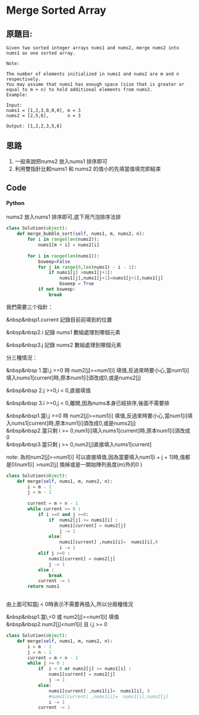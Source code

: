 # Merge Sorted Array


## 原題目:
```
Given two sorted integer arrays nums1 and nums2, merge nums2 into nums1 as one sorted array.

Note:

The number of elements initialized in nums1 and nums2 are m and n respectively.
You may assume that nums1 has enough space (size that is greater or equal to m + n) to hold additional elements from nums2.
Example:

Input:
nums1 = [1,2,3,0,0,0], m = 3
nums2 = [2,5,6],       n = 3

Output: [1,2,2,3,5,6]
```

## 思路

1. 一般來說把nums2 放入nums1 排序即可
2. 利用雙指針比較nums1 和 nums2 的值小的先填當值填完即結束



## Code

#### Python
nums2 放入nums1 排序即可,底下用汽泡排序法排

``` python
class Solution(object):
    def merge_bubble_sort(self, nums1, m, nums2, n):        
        for i in range(len(nums2)):
            nums1[m + i] = nums2[i] 
        
        for i in range(len(nums1)):
            bsweep=False
            for j in range(0,len(nums1) - i - 1):
                if nums1[j] >nums1[j+1]:
                    nums1[j],nums1[j+1]=nums1[j+1],nums1[j]
                    bsweep = True
            if not bsweep:
                break
```  



我們需要三个指針：</br>

&nbsp&nbsp1.current 記錄目前前填到的位置</br>

&nbsp&nbsp2.i 記錄 nums1 數組處理到哪個元素</br>

&nbsp&nbsp3.j 記錄 nums2 數組處理到哪個元素</br>


分三種情況：</br>

&nbsp&nbsp 1.當i,j >=0 時 num2[j]>=num1[i] 填值,反過來時要小心,當num1[i]填入nums1[current]時,原本num1[i]須改成0,或是nums2[j]</br>

&nbsp&nbsp 2.j >=0,i < 0,直接填值

&nbsp&nbsp 3.i >=0,j < 0,離開,因為nums本身已經排序,後面不需要排



&nbsp&nbsp1.當i,j >=0 時 num2[j]>=num1[i] 填值,反過來時要小心,當num1[i]填入nums1[current]時,原本num1[i]須改成0,或是nums2[j] </br>
&nbsp&nbsp2.當只剩 i >= 0,num1[i]填入nums1[current]時,原本num1[i]須改成0 </br>
&nbsp&nbsp3.當只剩 j >= 0,num2[j]直接填入nums1[current] </br>

note: 為何num2[j]>=num1[i] 可以直接填值,因為當要填入num1[i + j + 1]時,值都是0(num1[i] >num2[j] 換掉或是一開始陣列長度(m)外的0 )


``` python
class Solution(object):
    def merge(self, nums1, m, nums2, n): 
        i = m - 1
        j = n - 1
        
        current = m + n - 1
        while current >= 0 :
            if i >=0 and j >=0:            
                if  nums2[j] >= nums1[i] :
                    nums1[current] = nums2[j]
                    j -= 1
                else:  
                    nums1[current] ,nums1[i]=  nums1[i],0       
                    i -= 1 
            elif j >=0 :   
                nums1[current] = nums2[j]
                j -= 1       
            else :
                break
            current -= 1
        return nums1
      
``` 

由上面可知當j < 0時表示不需要再插入,所以分兩種情況<br>

&nbsp&nbsp1.當i,<0 或 num2[j]>=num1[i] 填值</br>
&nbsp&nbsp2.num2[j]<num1[i] 且 i,j >= 0



``` python
class Solution(object):
    def merge(self, nums1, m, nums2, n): 
        i = m - 1
        j = n - 1           
        current = m + n - 1
        while j >= 0 :                  
            if  i < 0 or nums2[j] >= nums1[i] :
                nums1[current] = nums2[j]
                j -= 1
            else:  
                nums1[current] ,nums1[i]=  nums1[i], 0 
                #nums1[current] ,nums1[i]=  nums1[i],nums2[j]
                i -= 1   
            current -= 1
``` 



















